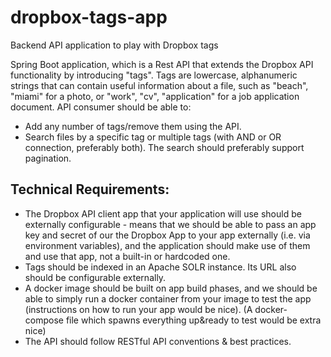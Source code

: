 # dropbox-tags-app
Backend API application to play with Dropbox tags


Spring Boot application, which is a Rest API that extends the Dropbox API functionality by introducing "tags".
Tags are lowercase, alphanumeric strings that can contain useful information about a file, such as "beach", "miami" for a photo, or "work", "cv", "application" for a job application document.
API consumer should be able to:
- Add any number of tags/remove them using the API.
- Search files by a specific tag or multiple tags (with AND or OR connection, preferably both). The search should preferably support pagination.

## Technical Requirements:

- The Dropbox API client app that your application will use should be externally configurable - means that we should be able to pass an app key and secret of our the Dropbox App to your app externally (i.e. via environment variables), and the application should make use of them and use that app, not a built-in or hardcoded one.
- Tags should be indexed in an Apache SOLR instance. Its URL also should be configurable externally.
- A docker image should be built on app build phases, and we should be able to simply run a docker container from your image to test the app (instructions on how to run your app would be nice). (A docker-compose file which spawns everything up&ready to test would be extra nice)
- The API should follow RESTful API conventions & best practices.
